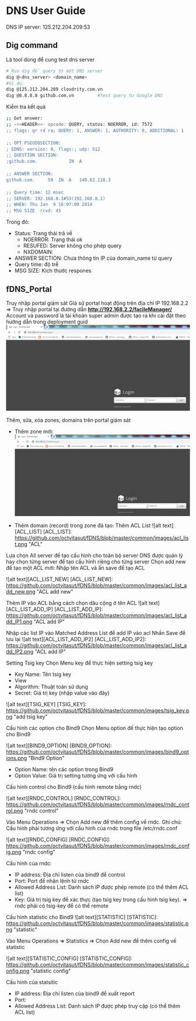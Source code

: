 # DNS User Guide 

DNS IP server: 125.212.204.209:53
## Dig command

Là tool dùng để cung test dns server

```bash
# Run dig để query từ một DNS server
dig @<dns_server> <domain_name>
#Ví dụ:
dig @125.212.204.209 cloudrity.com.vn
dig @8.8.8.8 github.com.vn         #Test query tư Google DNS        
```

Kiểm tra kết quả

```bash
;; Got answer:
;; ->>HEADER<<- opcode: QUERY, status: NOERROR, id: 7572
;; flags: qr rd ra; QUERY: 1, ANSWER: 1, AUTHORITY: 0, ADDITIONAL: 1

;; OPT PSEUDOSECTION:
; EDNS: version: 0, flags:; udp: 512
;; QUESTION SECTION:
;github.com.			IN	A

;; ANSWER SECTION:
github.com.		59	IN	A	140.82.118.3

;; Query time: 12 msec
;; SERVER: 192.168.0.1#53(192.168.0.1)
;; WHEN: Thu Jan  9 16:07:09 2014
;; MSG SIZE  rcvd: 45
```
Trong đó:

- Status: Trang thái trả về 
	- NOERROR: Trạng thái ok
	- RESUFED: Server không cho phép query
	- NXDOMAIN: 
-  ANSWER SECTION: Chưa thông tin IP của domain_name từ query
- Query time: độ trễ
- MSG SIZE: Kích thước respones

## fDNS_Portal
Truy nhập portal giám sát
Giả sử portal hoạt động trên địa chỉ IP 192.168.2.2
=> Truy nhập portal tại đường dẫn **http://192.168.2.2/facileManager/**
Account và password là tài khoản super admin được tạo ra khi cài đặt theo hướng dẫn trong deployment guid
![alt text][PORTAL]

[PORTAL]: https://github.com/octvitasut/fDNS/blob/master/common/images/portal.png "Màn hình login portal giám sát"

Thêm, sửa, xóa zones, domains trên portal giám sát
- Thêm zone mới:
![alt text][PORTAL]

[PORTAL]: https://github.com/octvitasut/fDNS/blob/master/common/images/add_zone.png "Add new zone"

- Thêm domain (record) trong zone đã tạo:
Thêm ACL List
![alt text][ACL_LIST]
[ACL_LIST]: https://github.com/octvitasut/fDNS/blob/master/common/images/acl_list.png "ACL"

Lựa chọn All server để tạo cấu hình cho toàn bộ server DNS được quản lý hay chọn từng server để tạo cấu hình riêng cho từng server
Chọn add new để tạo một ACL mới:
Nhập tên ACL và ấn save để tạo ACL

![alt text][ACL_LIST_NEW]
[ACL_LIST_NEW]: https://github.com/octvitasut/fDNS/blob/master/common/images/acl_list_add_new.png "ACL add new"

Thêm IP vào ACL bằng cách chọn dâu cộng ở tên ACL
![alt text][ACL_LIST_ADD_IP]
[ACL_LIST_ADD_IP]: https://github.com/octvitasut/fDNS/blob/master/common/images/acl_list_add_IP1.png "ACL add IP"

Nhập các list IP vào Matched Address List để add IP vào acl
Nhấn Save để lưu lại
![alt text][ACL_LIST_ADD_IP2]
[ACL_LIST_ADD_IP2]: https://github.com/octvitasut/fDNS/blob/master/common/images/acl_list_add_IP2.png "ACL add IP"

Setting Tsig key
Chọn Menu key để thực hiện setting tsig key
- Key Name: Tên tsig key
- View
- Algorithm: Thuật toán sử dụng
- Secret: Giá trị key (nhập value vào đây)

![alt text][TSIG_KEY]
[TSIG_KEY]: https://github.com/octvitasut/fDNS/blob/master/common/images/tsig_key.png "add tsig key"

Cấu hình các option cho Bind9
Chọn Menu option để thực hiện  tạo option cho Bind9

![alt text][BIND9_OPTION]
[BIND9_OPTION]: https://github.com/octvitasut/fDNS/blob/master/common/images/bind9_options.png "Bind9 Option"

- Option Name: tên các option trong Bind9
- Option Value: Giá trị setting tương ứng với cấu hình

Cấu hình control cho Bind9 (cấu hình remote bằng rndc)

![alt text][RNDC_CONTROL]
[RNDC_CONTROL]: https://github.com/octvitasut/fDNS/blob/master/common/images/rndc_control.png "rndc control"

Vào Menu Operations => Chọn Add new để thêm config về rndc.
Ghi chú: Cấu hình phải tương ứng với cấu hình của rndc trong file /etc/rndc.conf

![alt text][RNDC_CONFIG]
[RNDC_CONFIG]: https://github.com/octvitasut/fDNS/blob/master/common/images/rndc_config.png "rndc config"

Cấu hình của rndc:
- IP address: Địa chỉ listen của bind9 để control
- Port: Port để nhận lệnh từ rndc
- Allowed Address List: Danh sách IP được phép remote (có thể thêm ACL list)
- Key: Giá trị tsig key để xác thực (tạo tsig key trong cấu hình tsig key). => rndc phải có tsig-key để có thể remote

Cấu hình statistic cho Bind9
![alt text][STATISTIC]
[STATISTIC]: https://github.com/octvitasut/fDNS/blob/master/common/images/statistic.png "statistic"

Vào Menu Operations => Statistics => Chọn Add new để thêm config về statistic

![alt text][STATISTIC_CONFIG]
[STATISTIC_CONFIG]: https://github.com/octvitasut/fDNS/blob/master/common/images/statistic_config.png "statistic config"

Cấu hình của statsitic
- IP address: Địa chỉ listen của bind9 để xuất report
- Port: 
- Allowed Address List: Danh sách IP được phép truy cập (có thể thêm ACL list)






